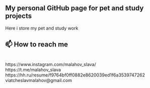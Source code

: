 <h2>My personal GitHub page for pet and study projects</h2>

  Here i store my pet and study work
<h2>📫 How to reach me</h2>
<br>
https://www.instagram.com/malahov_slava/
<br/>
https://t.me/malahov_slava
<br/>
https://hh.ru/resume/f9764bf0ff0882e8620039ed1f6a3539747262
<br/>
viatcheslavmalahov@gmail.com
  

<!---
Viatcheslav-Malahov/Viatcheslav-Malahov is a ✨ special ✨ repository because its `README.md` (this file) appears on your GitHub profile.
You can click the Preview link to take a look at your changes.
--->
